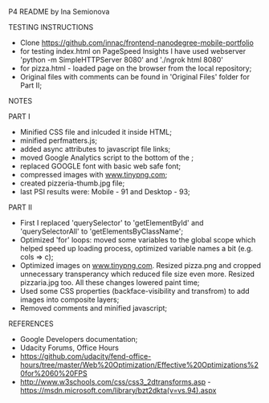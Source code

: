 P4 README by Ina Semionova

TESTING INSTRUCTIONS

- Clone https://github.com/innac/frontend-nanodegree-mobile-portfolio
- for testing index.html on PageSpeed Insights I have used webserver 'python -m SimpleHTTPServer 8080' and
	'./ngrok html 8080'
- for pizza.html - loaded page on the browser from the local repository;
- Original files with comments can be found in 'Original Files' folder for Part II;

NOTES

PART I

- Minified CSS file and inlcuded it inside HTML;
- minified perfmatters.js;
- added async attributes to javascript file links;
- moved Google Analytics script to the bottom of the <body>;
- replaced GOOGLE font with basic web safe font;
- compressed images with www.tinypng.com;
- created pizzeria-thumb.jpg file; 
- last PSI results were: Mobile - 91 and Desktop - 93;


PART II

- First I replaced 'querySelector' to 'getElementById' and 'querySelectorAll' to 'getElementsByClassName';
- Optimized 'for' loops: moved some variables to the global scope which helped speed up loading process, optimized variable names a bit (e.g. cols => c);
- Optimized images on www.tinypng.com. Resized pizza.png and cropped unnecessary transperancy which reduced file size even more. Resized pizzaria.jpg too. All these changes lowered paint time;
- Used some CSS properties (backface-visibility and transfrom) to add images into composite layers;
- Removed comments and minified javascript;


REFERENCES

- Google Developers documentation;
- Udacity Forums, Office Hours
- https://github.com/udacity/fend-office-hours/tree/master/Web%20Optimization/Effective%20Optimizations%20for%2060%20FPS
- http://www.w3schools.com/css/css3_2dtransforms.asp
-https://msdn.microsoft.com/library/bzt2dkta(v=vs.94).aspx
 






